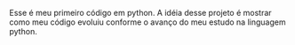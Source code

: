 Esse é meu primeiro código em python. A idéia desse projeto é mostrar como meu código evoluiu conforme o avanço do meu estudo na linguagem python.
